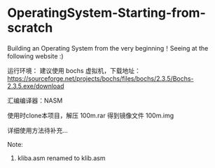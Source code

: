 # OperatingSystem-Starting-from-scratch
Building an Operating System from the very beginning！Seeing at the following website :)

运行环境：
建议使用 bochs 虚拟机，下载地址： https://sourceforge.net/projects/bochs/files/bochs/2.3.5/Bochs-2.3.5.exe/download

汇编编译器：NASM

使用时clone本项目，解压 100m.rar 得到镜像文件 100m.img

详细使用方法待补充...

Note:
1. kliba.asm renamed to klib.asm
